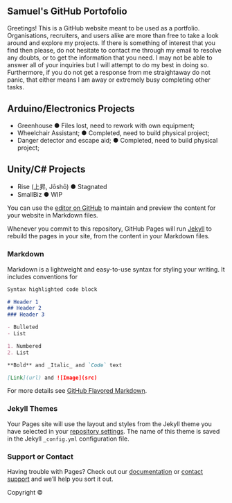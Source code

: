 ## Samuel's GitHub Portofolio

Greetings! This is a GitHub website meant to be used as a portfolio. Organisations, recruiters, and users alike are more than free to take a look around and explore my projects. If there is something of interest that you find then please, do not hesitate to contact me through my email to resolve any doubts, or to get the information that you need. I may not be able to answer all of your inquiries but I will attempt to do my best in doing so. Furthermore, if you do not get a response from me straightaway do not panic, that either means I am away or extremely busy completing other tasks.



## Arduino/Electronics Projects

- Greenhouse ● Files lost, need to rework with own equipment;
- Wheelchair Assistant; ● Completed, need to build physical project;
- Danger detector and escape aid; ● Completed, need to build physical project;

## Unity/C# Projects

- Rise (上昇, Jōshō) ● Stagnated
- SmallBiz ● WIP

You can use the [editor on GitHub](https://github.com/samuelbuenofran/samuelbuenofran.github.io/edit/master/index.md) to maintain and preview the content for your website in Markdown files.

Whenever you commit to this repository, GitHub Pages will run [Jekyll](https://jekyllrb.com/) to rebuild the pages in your site, from the content in your Markdown files.

### Markdown

Markdown is a lightweight and easy-to-use syntax for styling your writing. It includes conventions for

```markdown
Syntax highlighted code block

# Header 1
## Header 2
### Header 3

- Bulleted
- List

1. Numbered
2. List

**Bold** and _Italic_ and `Code` text

[Link](url) and ![Image](src)
```

For more details see [GitHub Flavored Markdown](https://guides.github.com/features/mastering-markdown/).

### Jekyll Themes

Your Pages site will use the layout and styles from the Jekyll theme you have selected in your [repository settings](https://github.com/samuelbuenofran/samuelbuenofran.github.io/settings). The name of this theme is saved in the Jekyll `_config.yml` configuration file.

### Support or Contact

Having trouble with Pages? Check out our [documentation](https://docs.github.com/categories/github-pages-basics/) or [contact support](https://github.com/contact) and we’ll help you sort it out.

  <footer>
    <p> Copyright &copy; </p>
  </footer>
